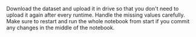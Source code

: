 Download the dataset and upload it in drive so that you don't need to upload it again after every runtime.
Handle the missing values carefully.
Make sure to restart and run the whole notebook from start if you commit any changes in the middle of the notebook. 
